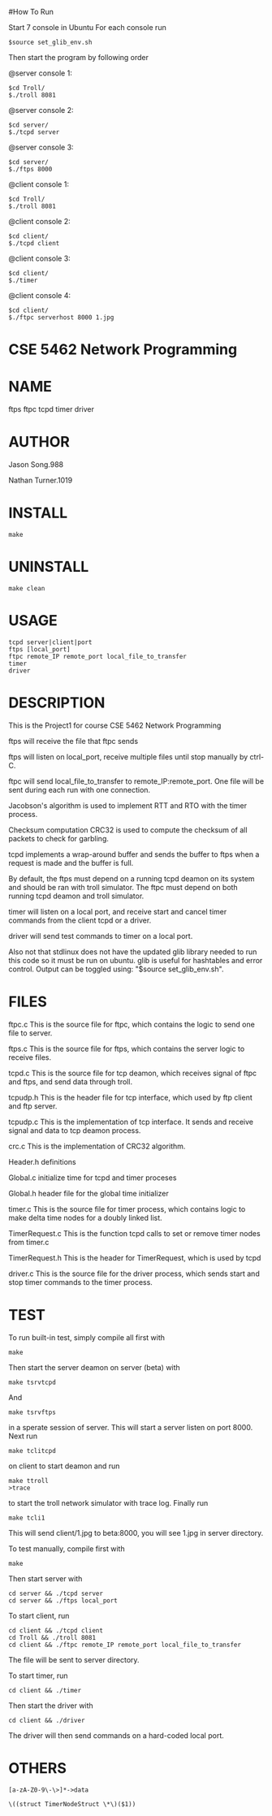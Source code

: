#How To Run

Start 7 console in Ubuntu
For each console run

    $source set_glib_env.sh

Then start the program by following order

@server console 1:

    $cd Troll/
    $./troll 8081

@server console 2:

    $cd server/
    $./tcpd server

@server console 3:

    $cd server/
    $./ftps 8000

@client console 1:

    $cd Troll/
    $./troll 8081

@client console 2:

    $cd client/
    $./tcpd client

@client console 3:

    $cd client/
    $./timer

@client console 4:

    $cd client/
    $./ftpc serverhost 8000 1.jpg



















# CSE 5462 Network Programming

# NAME

ftps ftpc tcpd timer driver

# AUTHOR

Jason Song.988

Nathan Turner.1019

# INSTALL

    make

# UNINSTALL

    make clean

# USAGE

    tcpd server|client|port
    ftps [local_port]
    ftpc remote_IP remote_port local_file_to_transfer
    timer
    driver

# DESCRIPTION

This is the Project1 for course CSE 5462 Network Programming

ftps will receive the file that ftpc sends

ftps will listen on local_port, receive multiple files until stop manually by ctrl-C.

ftpc will send local_file_to_transfer to remote_IP:remote_port. One file will be sent during each run with one connection.

Jacobson's algorithm is used to implement RTT and RTO with the timer process.

Checksum computation CRC32 is used to compute the checksum of all packets to check for garbling.

tcpd implements a wrap-around buffer and sends the buffer to ftps when a request is made and the buffer is full.

By default, the ftps must depend on a running tcpd deamon on its system and should be ran with troll simulator. The ftpc must depend on both running tcpd deamon and troll simulator.

timer will listen on a local port, and receive start and cancel timer commands from the client tcpd or a driver.

driver will send test commands to timer on a local port.

Also not that stdlinux does not have the updated glib library needed to run this code so it must be run on ubuntu.
glib is useful for hashtables and error control. Output can be toggled using: "$source set_glib_env.sh".


# FILES

ftpc.c
This is the source file for ftpc, which contains the logic to send one file to server.

ftps.c
This is the source file for ftps, which contains the server logic to receive files.

tcpd.c
This is the source file for tcp deamon, which receives signal of ftpc and ftps, and send data through troll.

tcpudp.h
This is the header file for tcp interface, which used by ftp client and ftp server.

tcpudp.c
This is the implementation of tcp interface. It sends and receive signal and data to tcp deamon process.

crc.c
This is the implementation of CRC32 algorithm.

Header.h
definitions

Global.c
initialize time for tcpd and timer proceses

Global.h
header file for the global time initializer

timer.c
This is the source file for timer process, which contains logic to make delta time nodes for a doubly linked list.

TimerRequest.c
This is the function tcpd calls to set or remove timer nodes from timer.c

TimerRequest.h
This is the header for TimerRequest, which is used by tcpd

driver.c
This is the source file for the driver process, which sends start and stop timer commands to the timer process.

# TEST
To run built-in test, simply compile all first with

    make

Then start the server deamon on server (beta) with

    make tsrvtcpd

And

    make tsrvftps

in a sperate session of server. This will start a server listen on port 8000. Next run

    make tclitcpd

on client to start deamon and run

    make ttroll
    >trace

to start the troll network simulator with trace log. Finally run

    make tcli1

This will send client/1.jpg to beta:8000, you will see 1.jpg in server directory.

To test manually, compile first with

    make

Then start server with

    cd server && ./tcpd server
    cd server && ./ftps local_port

To start client, run

    cd client && ./tcpd client
    cd Troll && ./troll 8081
    cd client && ./ftpc remote_IP remote_port local_file_to_transfer

The file will be sent to server directory.

To start timer, run

    cd client && ./timer

Then start the driver with

    cd client && ./driver

The driver will then send commands on a hard-coded local port.

# OTHERS

    [a-zA-Z0-9\-\>]*->data

    \((struct TimerNodeStruct \*\)($1))

